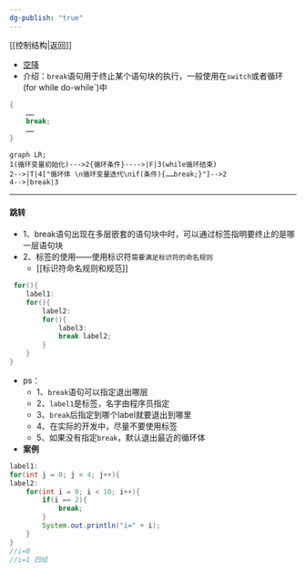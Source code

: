 ```yaml
---
dg-publish: "true"
---
```

[[控制结构|返回]]

- [空降](https://www.bilibili.com/video/BV1fh411y7R8?t=6.7&p=139) 
- 介绍：`break`语句用于终止某个语句块的执行，一般使用在`switch`或者循环(for while do-while`)中
```java
{
	……
	break;
	……
}
```
```mermaid
graph LR;
1(循环变量初始化)--->2{循环条件}---->|F|3(while循环结束)
2-->|T|4["循环体 \n循环变量迭代\nif(条件){……break;}"]-->2
4-->|break|3
```

---
#### 跳转
- 1、break语句出现在多层嵌套的语句块中时，可以通过标签指明要终止的是哪一层语句块
- 2、标签的使用——使用标识符`需要满足标识符的命名规则`
	- [[标识符命名规则和规范]]
```java
 for(){
	label1:
	for(){
		label2:
		for(){
			label3:
			break label2;
		}
	}
}
```
- ps：
	- 1、`break`语句可以指定退出哪层
	- 2、`label1`是标签，名字由程序员指定
	- 3、`break`后指定到哪个label就要退出到哪里
	- 4、在实际的开发中，尽量不要使用标签
	- 5、如果没有指定`break`，默认退出最近的循环体
- **案例**
```java
label1:
for(int j = 0; j < 4; j++){
label2:
	for(int i = 0; i < 10; i++){
		if(i == 2){
			break;
		}
		System.out.println("i=" + i);
	}
}
//i=0
//i=1 四组
```
